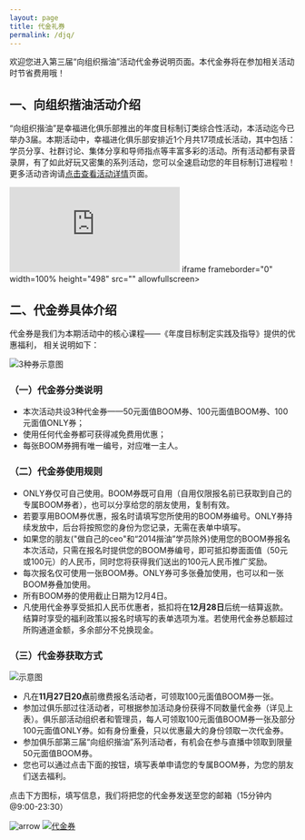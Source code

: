 ```yaml
---
layout: page
title: 代金礼券
permalink: /djq/
---
```


欢迎您进入第三届“向组织揩油”活动代金券说明页面。本代金券将在参加相关活动时节省费用哦！

## 一、向组织揩油活动介绍

“向组织揩油”是幸福进化俱乐部推出的年度目标制订类综合性活动，本活动迄今已举办3届。本期活动中，幸福进化俱乐部安排近1个月共17项成长活动，其中包括：学员分享、社群讨论、集体分享和导师指点等丰富多彩的活动。所有活动都有录音录屏，有了如此好玩又密集的系列活动，您可以全速启动您的年目标制订进程啦！更多活动咨询请[点击查看活动详情](http://nianmubiao.com/activity/)页面。

![BOO券神经视频](http://v.qq.com/iframe/player.html?vid=j01750vx5ia&tiny=0&auto=1)
iframe frameborder="0" width=100% height="498" src="" allowfullscreen></iframe>

## 二、代金券具体介绍

代金券是我们为本期活动中的核心课程——《年度目标制定实践及指导》提供的优惠福利， 相关说明如下：

![3种券示意图](http://77fm42.com1.z0.glb.clouddn.com/web-quan.jpg)

### （一）代金券分类说明

- 本次活动共设3种代金券——50元面值BOOM券、100元面值BOOM券、100元面值ONLY券；
- 使用任何代金券都可获得减免费用优惠；
- 每张BOOM券拥有唯一编号，对应唯一主人。

### （二）代金券使用规则

- ONLY券仅可自己使用。BOOM券既可自用（自用仅限报名前已获取到自己的专属BOOM券者），也可以分享给您的朋友使用，复制有效。
- 若要享用BOOM券优惠，报名时请填写您所使用的BOOM券编号。ONLY券持续发放中，后台将按照您的身份为您记录，无需在表单中填写。
- 如果您的朋友("做自己的ceo"和“2014揩油”学员除外)使用您的BOOM券报名本次活动，只需在报名时提供您的BOOM券编号，即可抵扣劵面面值（50元或100元）的人民币，同时您将获得我们送出的100元人民币推广奖励。
- 每次报名仅可使用一张BOOM券。ONLY券可多张叠加使用，也可以和一张BOOM券叠加使用。
- 所有BOOM券的使用截止日期为12月4日。
- 凡使用代金券享受抵扣人民币优惠者，抵扣将在**12月28日**后统一结算返款。结算时享受的福利政策以报名时填写的表单选项为准。若使用代金券总额超过所购通道金额，多余部分不兑换现金。

### （三）代金券获取方式

![示意图](http://77fm42.com1.z0.glb.clouddn.com/web-lingquan.jpg)

- 凡在**11月27日20点**前缴费报名活动者，可领取100元面值BOOM券一张。
- 参加过俱乐部过往活动者，可根据参加活动身份获得不同数量代金券（详见上表）。俱乐部活动组织者和管理员，每人可领取100元面值BOOM券一张及部分100元面值ONLY券。如有身份重叠，只以优惠最大的身份领取一次代金券。
- 参加俱乐部第三届“向组织揩油”系列活动者，有机会在参与直播中领取到限量50元面值BOOM券。
- 您也可以通过点击下面的按钮，填写表单申请您的专属BOOM券，为您的朋友们送去福利。

点击下方图标，填写信息，我们将把您的代金券发送至您的邮箱（15分钟内 @9:00-23:30）

![arrow](http://77fm42.com1.z0.glb.clouddn.com/web-arr.png)
[![代金券](http://77fm42.com1.z0.glb.clouddn.com/web-djq.png)](http://form.mikecrm.com/f.php?t=A7TrWo )
